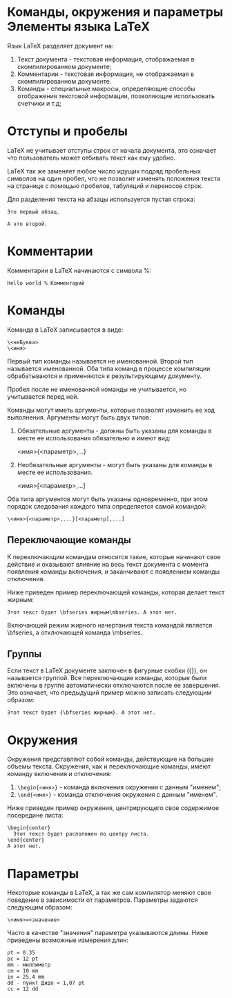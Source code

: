 Команды, окружения и параметры
Элементы языка LaTeX
==================== 
Язык LaTeX разделяет документ на:
1. Текст документа - текстовая информация, отображаемая в скомпилированном документе;
1. Комментарии - текстовая информация, не отображаемая в скомпилированном документе.
1. Команды - специальные макросы, определяющие способы отображения текстовой информации, позволяющие использовать счетчики и т.д;

Отступы и пробелы
=================

LaTeX не учитывает отступы строк от начала документа, это означает что пользователь может отбивать текст как ему удобно.

LaTeX так же заменяет любое число идущих подряд пробельных символов на один пробел, что не позволит изменять положения текста на странице с помощью пробелов, табуляций и переносов строк.

Для разделения текста на абзацы используется пустая строка:

    Это первый абзац.
    
    А это второй.

Комментарии
===========

Комментарии в LaTeX начинаются с символа %:

    Hello world % Комментарий

Команды
=======

Команда в LaTeX записывается в виде:

    \<неБуква>
    \<имя>

Первый тип команды называется не именованной. Второй тип называется именованной. Оба типа команд в процессе компиляции обрабатываются и применяются к результирующему документу.

Пробел после не именованной команды не учитывается, но учитывается перед ней.

Команды могут иметь аргументы, которые позволят изменить ее ход выполнения. Аргументы могут быть двух типов:
1. Обязательные аргументы - должны быть указаны для команды в месте ее использования обязательно и имеют вид:

    \<имя>{<параметр>,...}

1. Необязательные аргументы - могут быть указаны для команды в месте ее использования.

    \<имя>[<параметр>,...]

Оба типа аргументов могут быть указаны одновременно, при этом порядок следования каждого типа определяется самой командой:

    \<имя>{<параметр>,...}[<параметр],...]
    
Переключающие команды
---------------------

К переключающим командам относятся такие, которые начинают свое действие и оказывают влияние на весь текст документа с момента появления команды включения, и заканчивают с появлением команды отключения.

Ниже приведен пример переключающей команды, которая делает текст жирным:

    Этот текст будет \bfseries жирным\mbseries. А этот нет.

Включающей режим жирного начертания текста командой является \bfseries, а отключающей команда \mbseries.

Группы
------

Если текст в LaTeX документе заключен в фигурные скобки ({}), он называется группой. Все переключающие команды, которые были включены в группе автоматически отключаются после ее завершения. Это означает, что предыдущий пример можно записать следующим образом:

    Этот текст будет {\bfseries жирным}. А этот нет.

Окружения
=========

Окружения представляют собой команды, действующие на большие объемы текста. Окружения, как и переключающие команды, имеют команду включения и отключения:
1. `\begin{<имя>}` - команда включения окружения с данным "именем";
1. `\end{<имя>}` - команда отключения окружения с данным "именем".

Ниже приведен пример окружения, центрирующего свое содержимое посередине листа:

    \begin{center}
      Этот текст будет расположен по центру листа.
    \end{center}
    А этот нет.

Параметры
=========

Некоторые команды в LaTeX, а так же сам компилятор меняют свое поведение в зависимости от параметров. Параметры задаются следующим образом:

    \<имя>=<значение>

Часто в качестве "значения" параметра указываются длины. Ниже приведены возможные измерения длин:

    pt ≈ 0.35
    pc = 12 pt
    mm - миллиметр
    cm = 10 mm
    in = 25,4 mm
    dd - пункт Дидо ≈ 1,07 pt
    cc = 12 dd
